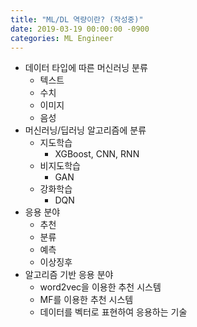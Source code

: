 ```yaml
---
title: "ML/DL 역량이란? (작성중)"
date: 2019-03-19 00:00:00 -0900
categories: ML Engineer
---
```


* 데이터 타입에 따른 머신러닝 분류
  * 텍스트 
  * 수치
  * 이미지
  * 음성
* 머신러닝/딥러닝 알고리즘에 분류
  * 지도학습
    * XGBoost, CNN, RNN
  * 비지도학습
    * GAN
  * 강화학습
    * DQN    
* 응용 분야
  * 추천
  * 분류
  * 예측
  * 이상징후  
* 알고리즘 기반 응용 분야
  * word2vec을 이용한 추천 시스템
  * MF를 이용한 추천 시스템
  * 데이터를 벡터로 표현하여 응용하는 기술


